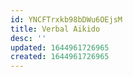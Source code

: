 ```yaml
---
id: YNCFTrxkb98bDWu6OEjsM
title: Verbal Aikido
desc: ''
updated: 1644961726965
created: 1644961726965
---
```



